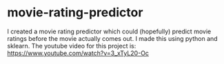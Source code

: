 # movie-rating-predictor
I created a movie rating predictor which could (hopefully) predict movie ratings before the movie actually comes out. I made this using python and sklearn. 
The youtube video for this project is:
https://www.youtube.com/watch?v=3_xTyL20-Oc
